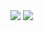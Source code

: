 <!-- My GitHub stats -->
<img src="https://github-readme-stats-tmrsich.vercel.app/api?username=tmrsich&theme=algolia&show_icons=true"/>

<!-- My top languages -->
<img src="https://github-readme-stats-bpuh0pw4o-tmrsich.vercel.app/api/top-langs/?username=tmrsich&theme=algolia&count_private=true&langs_count=50&layout=compact"/>
